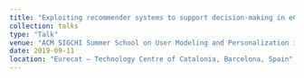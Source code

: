 ```yaml
---
title: "Exploiting recommender systems to support decision-making in eCoaching platforms"
collection: talks
type: "Talk"
venue: "ACM SIGCHI Summer School on User Modeling and Personalization in Urban Computing"
date: 2019-09-11
location: "Eurecat – Technology Centre of Catalonia, Barcelona, Spain"
---
```


